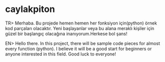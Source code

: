 # caylakpiton
TR>
Merhaba.
Bu projede hemen hemen her fonksiyon için(python) örnek kod parçaları olacaktır.
Yeni başlayanlar veya bu alana meraklı kişiler için güzel bir başlangıç olacağına inanıyorum.Herkese bol şans!

EN>
Hello there.
In this project, there will be sample code pieces for almost every function (python).
I believe it will be a good start for beginners or anyone interested in this field. Good luck to everyone!
